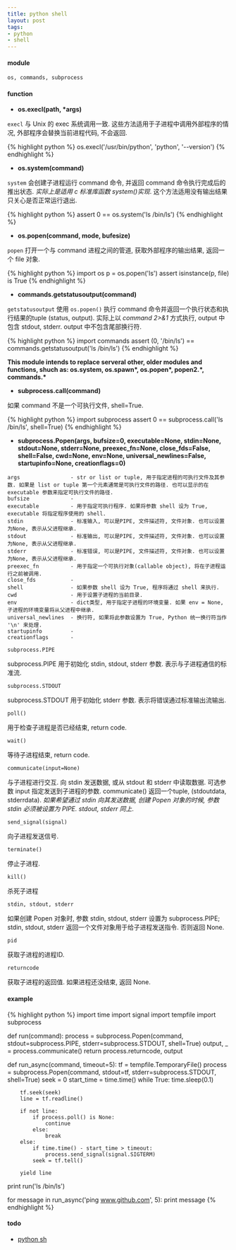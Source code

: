 ```yaml
---
title: python shell
layout: post
tags:
- python
- shell
---
```


#### module

~~~ python
os, commands, subprocess
~~~

#### function

* **os.execl(path, \*args)**

`execl` 与 Unix 的 exec 系统调用一致. 这些方法适用于子进程中调用外部程序的情况, 外部程序会替换当前进程代码, 不会返回.

{% highlight python %}
os.execl('/usr/bin/python', 'python', '--version')
{% endhighlight %}

* **os.system(command)**

`system` 会创建子进程运行 command 命令, 并返回 command 命令执行完成后的推出状态. *实际上是适用 c 标准库函数 system()实现*. 这个方法适用没有输出结果只关心是否正常运行退出.

{% highlight python %}
assert 0 == os.system('ls /bin/ls')
{% endhighlight %}

* **os.popen(command, mode, bufesize)**

`popen` 打开一个与 command 进程之间的管道, 获取外部程序的输出结果, 返回一个 file 对象.

{% highlight python %}
import os
p = os.popen('ls')
assert isinstance(p, file) is True
{% endhighlight %}

* **commands.getstatusoutput(command)**

`getstatusoutput` 使用 `os.popen()` 执行 command 命令并返回一个执行状态和执行结果的tuple (status, output). 实际上以 *command 2>&1* 方式执行, output 中包含 stdout, stderr. output 中不包含尾部换行符.

{% highlight python %}
import commands
assert (0, '/bin/ls') == commands.getstatusoutput('ls /bin/ls')
{% endhighlight %}

**This module intends to replace serveral other, older modules and functions, shuch as: os.system, os.spawn\*, os.popen\*, popen2.\*, commands.\***

* **subprocess.call(command)**

如果 command 不是一个可执行文件, shell=True.

{% highlight python %}
import subprocess
assert 0 == subprocess.call('ls /bin/ls', shell=True)
{% endhighlight %}

* **subprocess.Popen(args, bufsize=0, executable=None, stdin=None, stdout=None, stderr=None, preexec_fn=None, close_fds=False, shell=False, cwd=None, env=None, universal_newlines=False, startupinfo=None, creationflags=0)**

~~~
args                - str or list or tuple, 用于指定进程的可执行文件及其参数. 如果是 list or tuple 第一个元素通常是可执行文件的路径. 也可以显示的在 executable 参数来指定可执行文件的路径.
bufsize             -
executable          - 用于指定可执行程序. 如果将参数 shell 设为 True, executable 将指定程序使用的 shell.
stdin               - 标准输入, 可以是PIPE, 文件描述符, 文件对象. 也可以设置为None, 表示从父进程继承.
stdout              - 标准输出, 可以是PIPE, 文件描述符, 文件对象. 也可以设置为None, 表示从父进程继承.
stderr              - 标准错误, 可以是PIPE, 文件描述符, 文件对象. 也可以设置为None, 表示从父进程继承.
preexec_fn          - 用于指定一个可执行对象(callable object), 将在子进程运行之前被调用.
close_fds           -
shell               - 如果参数 shell 设为 True, 程序将通过 shell 来执行.
cwd                 - 用于设置子进程的当前目录.
env                 - dict类型, 用于指定子进程的环境变量. 如果 env = None, 子进程的环境变量将从父进程中继承.
universal_newlines  - 换行符, 如果将此参数设置为 True, Python 统一换行符当作 '\n' 来处理.
startupinfo         -
creationflags       -
~~~

`subprocess.PIPE`

subprocess.PIPE 用于初始化 stdin, stdout, stderr 参数. 表示与子进程通信的标准流.

`subprocess.STDOUT`

subprocess.STDOUT 用于初始化 stderr 参数. 表示将错误通过标准输出流输出.

`poll()`

用于检查子进程是否已经结束, return code.

`wait()`

等待子进程结束, return code.

`communicate(input=None)`

与子进程进行交互. 向 stdin 发送数据, 或从 stdout 和 stderr 中读取数据. 可选参数 input 指定发送到子进程的参数. communicate() 返回一个tuple, (stdoutdata, stderrdata). *如果希望通过 stdin 向其发送数据, 创建 Popen 对象的时候, 参数 stdin 必须被设置为 PIPE. stdout, stderr 同上*.

`send_signal(signal)`

向子进程发送信号.

`terminate()`

停止子进程.

`kill()`

杀死子进程

`stdin, stdout, stderr`

如果创建 Popen 对象时, 参数 stdin, stdout, stderr 设置为 subprocess.PIPE; stdin, stdout, stderr 返回一个文件对象用于给子进程发送指令. 否则返回 None.

`pid`

获取子进程的进程ID.

`returncode`

获取子进程的返回值. 如果进程还没结束, 返回 None.

#### example

{% highlight python %}
import time
import signal
import tempfile
import subprocess


def run(command):
    process = subprocess.Popen(command, stdout=subprocess.PIPE, stderr=subprocess.STDOUT, shell=True)
    output, _ = process.communicate()
    return process.returncode, output


def run_async(command, timeout=5):
    tf = tempfile.TemporaryFile()
    process = subprocess.Popen(command, stdout=tf, stderr=subprocess.STDOUT, shell=True)
    seek = 0
    start_time = time.time()
    while True:
        time.sleep(0.1)

        tf.seek(seek)
        line = tf.readline()

        if not line:
            if process.poll() is None:
                continue
            else:
                break
        else:
            if time.time() - start_time > timeout:
                process.send_signal(signal.SIGTERM)
            seek = tf.tell()

        yield line


print run('ls /bin/ls')


for message in run_async('ping www.github.com', 5):
    print message
{% endhighlight %}

#### todo

* [python sh](https://github.com/amoffat/sh)
